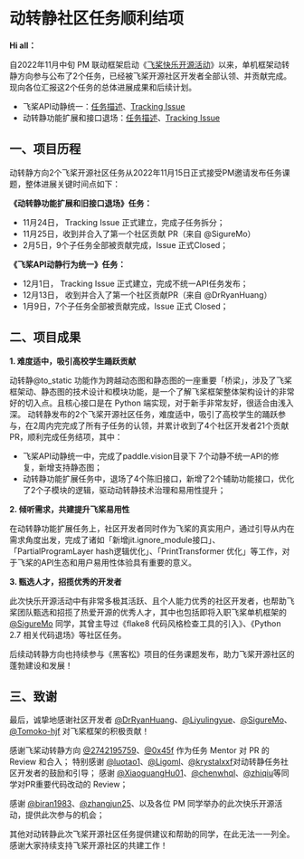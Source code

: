 # 动转静社区任务顺利结项

**Hi all：**

自2022年11月中旬 PM 联动框架启动《[飞桨快乐开源活动](https://github.com/PaddlePaddle/Paddle/issues/48019)》以来，单机框架动转静方向参与公布了2个任务，已经被飞桨开源社区开发者全部认领、并贡献完成。现向各位汇报这2个任务的总体进展成果和后续计划。

* 飞桨API动静统一：[任务描述](./unify_api_behavior.md)、[Tracking Issue](https://github.com/PaddlePaddle/Paddle/issues/48612)
* 动转静功能扩展和接口退场：[任务描述](./to_static_function_extension.md)、[Tracking Issue](https://github.com/PaddlePaddle/Paddle/issues/48334)

## 一、项目历程
动转静方向2个飞桨开源社区任务从2022年11月15日正式接受PM邀请发布任务课题，整体进展关键时间点如下：

**《动转静功能扩展和旧接口退场》任务：**

* 11月24日， Tracking Issue 正式建立，完成子任务拆分；
* 11月25日，收到并合入了第一个社区贡献 PR（来自 @SigureMo）
* 2月5日，9个子任务全部被贡献完成，Issue 正式Closed；

**《飞桨API动静行为统一》任务：**

* 12月1日， Tracking Issue 正式建立，完成不统一API任务发布；
* 12月13日， 收到并合入了第一个社区贡献PR（来自 @DrRyanHuang）
* 1月9日，7个子任务全部被贡献完成，Issue 正式 Closed；

## 二、项目成果

**1. 难度适中，吸引高校学生踊跃贡献**

动转静@to_static 功能作为跨越动态图和静态图的一座重要「桥梁」，涉及了飞桨框架动、静态图的技术设计和模块功能，是一个了解飞桨框架整体架构设计的非常好的切入点。且核心接口是在 Python 端实现，对于新手非常友好，很适合由浅入深。
动转静发布的2个飞桨开源社区任务，难度适中，吸引了高校学生的踊跃参与，在2周内完完成了所有子任务的认领，并累计收到了4个社区开发者21个贡献PR，顺利完成任务结项，其中：

* 飞桨API动静统一中，完成了paddle.vision目录下 7个动静不统一API的修复，新增支持静态图；
* 动转静功能扩展任务中，退场了4个陈旧接口，新增了2个辅助功能接口，优化了2个子模块的逻辑，驱动动转静技术治理和易用性提升；

**2. 倾听需求，共建提升飞桨易用性**

在动转静功能扩展任务上，社区开发者同时作为飞桨的真实用户，通过引导从内在需求角度出发，完成了诸如「新增jit.ignore_module接口」、「PartialProgramLayer hash逻辑优化」、「PrintTransformer 优化」等工作，对于飞桨的API生态和用户易用性体验具有重要的意义。

**3. 甄选人才，招揽优秀的开发者**

此次快乐开源活动中有非常多极其活跃、且个人能力优秀的社区开发者，也帮助飞桨团队甄选和招揽了热爱开源的优秀人才，其中也包括即将入职飞桨单机框架的 [@SigureMo](https://github.com/SigureMo) 同学，其曾主导过《flake8 代码风格检查工具的引入》、《Python 2.7 相关代码退场》等社区任务。

后续动转静方向也持续参与《黑客松》项目的任务课题发布，助力飞桨开源社区的蓬勃建设和发展！

## 三、致谢

最后，诚挚地感谢社区开发者 [@DrRyanHuang](https://github.com/DrRyanHuang)、[@Liyulingyue](https://github.com/Liyulingyue)、[@SigureMo](https://github.com/SigureMo)、[@Tomoko-hjf](https://github.com/Tomoko-hjf) 对飞桨框架的积极贡献！

感谢飞桨动转静方向 [@2742195759](https://github.com/2742195759)、[@0x45f](https://github.com/0x45f) 作为任务 Mentor 对 PR 的 Review 和合入；
特别感谢 [@luotao1](https://github.com/luotao1)、[@Ligoml](https://github.com/Ligoml)、[@krystalxxf](https://github.com/krystalxxf)对动转静任务社区开发者的鼓励和引导；
感谢 [@XiaoguangHu01](https://github.com/XiaoguangHu01)、[@chenwhql](https://github.com/chenwhql)、[@zhiqiu](https://github.com/zhiqiu)等同学对PR重要代码改动的 Review；

感谢 [@biran1983](https://github.com/biran1983)、[@zhangjun25](https://github.com/biran1983)、以及各位 PM 同学举办的此次快乐开源活动，提供此次参与的机会；

其他对动转静此次飞桨开源社区任务提供建议和帮助的同学，在此无法一一列全。感谢大家持续支持飞桨开源社区的共建工作！
